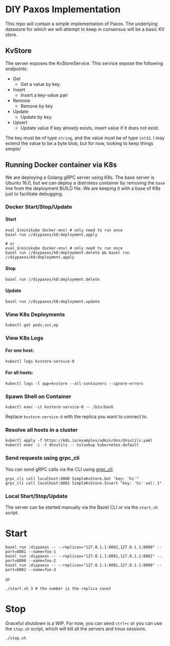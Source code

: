 # DIY Paxos Implementation

This repo will contain a simple implementation of Paxos. The underlying datastore for which we will attempt to keep in consensus will be a basic KV store.

## KvStore

The server exposes the KvStoreService. This service expose the following endpoints:

* Get
  * Get a value by key.
* Insert
  * Insert a key-value pair
* Remove
  * Remove by key
* Update
  * Update by key.
* Upsert
  * Update value if key already exists, insert value if it does not exist.
  
The key must be of type  `string`, and the value must be of type `int32`. I may extend the value to be a byte blob, but for now, looking to keep things simple/


## Running Docker container via K8s

We are deploying a Golang gRPC server using K8s. The base server is Ubuntu 16.0, but we can deploy a distroless container by removing the
`base` line from the deployment BUILD file. We are keeping it with a base of K8s just to facilitate debugging.

### Docker Start/Stop/Update

#### Start

```shell
eval $(minikube docker-env) # only need to run once
bazel run //diypaxos/k8:deployment.apply

# or
eval $(minikube docker-env) # only need to run once
bazel run //diypaxos/k8:deployment.delete && bazel run //diypaxos/k8:deployment.apply
```

#### Stop

```shell
bazel run //diypaxos/k8:deployment.delete
```

#### Update

```shell
bazel run //diypaxos/k8:deployment.update
```

### View K8s Deployments

```shell
kubectl get pods,svc,ep
```

### View K8s Logs

#### For one host:

```shell
kubectl logs kvstore-service-0 
```

#### For all hosts:

```shell
kubectl logs -l app=kvstore --all-containers --ignore-errors
```

### Spawn Shell on Container

```shell
kubectl exec -it kvstore-service-0 -- /bin/bash
```

Replace `kvstore-service-0` with the replica you want to connect to.

### Resolve all hosts in a cluster

```shell
kubectl apply -f https://k8s.io/examples/admin/dns/dnsutils.yaml
kubectl exec -i -t dnsutils -- nslookup kubernetes.default
```

### Send requests using grpc_cli

You can send gRPC calls via the CLI using [grpc_cli](https://github.com/grpc/grpc/blob/master/doc/command_line_tool.md).

```shell
grpc_cli call localhost:8080 SimpleKvStore.Get "key: 'hi'"
grpc_cli call localhost:8081 SimpleKvStore.Insert "key: 'hi' val: 1"
```

### Local Start/Stop/Update

The server can be started manually via the Bazel CLI or via the `start.sh` script.

# Start

```shell
bazel run :diypaxos -- --replicas="127.0.1.1:8082,127.0.1.1:8080" --port=8081 --name=foo-1
bazel run :diypaxos -- --replicas="127.0.1.1:8081,127.0.1.1:8082" --port=8080 --name=foo-2
bazel run :diypaxos -- --replicas="127.0.1.1:8081,127.0.1.1:8080" --port=8082 --name=foo-3
```

or

```shell
./start.sh 3 # the number is the replica count
```

# Stop

Graceful shutdown is a WIP. For now, you can send `ctrl+c` or you can use the `stop.sh` script, which will kill all the servers and tmux sessions.

```
./stop.sh
```
